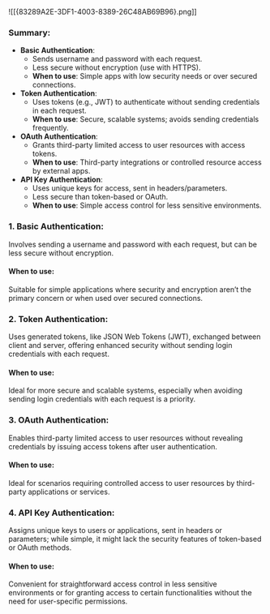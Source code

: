 ![[{83289A2E-3DF1-4003-8389-26C48AB69B96}.png]]

### Summary:
- **Basic Authentication**:
    - Sends username and password with each request.
    - Less secure without encryption (use with HTTPS).
    - **When to use**: Simple apps with low security needs or over secured connections.
- **Token Authentication**:
    - Uses tokens (e.g., JWT) to authenticate without sending credentials in each request.
    - **When to use**: Secure, scalable systems; avoids sending credentials frequently.
- **OAuth Authentication**:
    - Grants third-party limited access to user resources with access tokens.
    - **When to use**: Third-party integrations or controlled resource access by external apps.
- **API Key Authentication**:
    - Uses unique keys for access, sent in headers/parameters.
    - Less secure than token-based or OAuth.
    - **When to use**: Simple access control for less sensitive environments.

### 1. Basic Authentication: 
Involves sending a username and password with each request, but can be less secure without encryption.
#### When to use: 
Suitable for simple applications where security and encryption aren’t the primary concern or when used over secured connections.

### 2. Token Authentication: 
Uses generated tokens, like JSON Web Tokens (JWT), exchanged between client and server, offering enhanced security without sending login credentials with each request.
#### When to use: 
Ideal for more secure and scalable systems, especially when avoiding sending login credentials with each request is a priority.

### 3. OAuth Authentication: 
Enables third-party limited access to user resources without revealing credentials by issuing access tokens after user authentication.
#### When to use: 
Ideal for scenarios requiring controlled access to user resources by third-party applications or services.

### 4. API Key Authentication: 
Assigns unique keys to users or applications, sent in headers or parameters; while simple, it might lack the security features of token-based or OAuth methods.
#### When to use: 
Convenient for straightforward access control in less sensitive environments or for granting access to certain functionalities without the need for user-specific permissions.